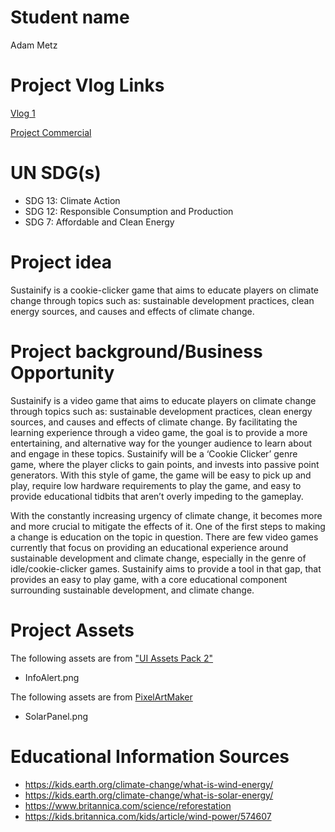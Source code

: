 # Student name
Adam Metz

# Project Vlog Links

[Vlog 1](https://www.youtube.com/watch?v=OnYzzaX6_4I)

[Project Commercial](https://www.youtube.com/watch?v=OQAq5rcFWKg)

# UN SDG(s)
- SDG 13: Climate Action
- SDG 12: Responsible Consumption and Production
- SDG 7: Affordable and Clean Energy

# Project idea
Sustainify is a cookie-clicker game that aims to educate players on climate change through topics such as: sustainable development practices, clean energy sources, and causes and effects of climate change.

# Project background/Business Opportunity
Sustainify is a video game that aims to educate players on climate change through topics such as: sustainable development practices, clean energy sources, and causes and effects of climate change. By facilitating the learning experience through a video game, the goal is to provide a more entertaining, and alternative way for the younger audience to learn about and engage in these topics. Sustainify will be a ‘Cookie Clicker’ genre game, where the player clicks to gain points, and invests into passive point generators. With this style of game, the game will be easy to pick up and play, require low hardware requirements to play the game, and easy to provide educational tidbits that aren’t overly impeding to the gameplay. 

With the constantly increasing urgency of climate change, it becomes more and more crucial to mitigate the effects of it. One of the first steps to making a change is education on the topic in question. There are few video games currently that focus on providing an educational experience around sustainable development and climate change, especially in the genre of idle/cookie-clicker games. Sustainify aims to provide a tool in that gap, that provides an easy to play game, with a core educational component surrounding sustainable development, and climate change.

# Project Assets

The following assets are from ["UI Assets Pack 2"](https://srtoasty.itch.io/ui-assets-pack-2)
 - InfoAlert.png

The following assets are from [PixelArtMaker](https://pixelartmaker.com/art/cc4b4c41e81d81c)
 - SolarPanel.png

# Educational Information Sources

 - https://kids.earth.org/climate-change/what-is-wind-energy/
 - https://kids.earth.org/climate-change/what-is-solar-energy/
 - https://www.britannica.com/science/reforestation
 - https://kids.britannica.com/kids/article/wind-power/574607
